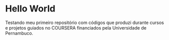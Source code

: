 # Hello World
 Testando meu primeiro repositório com códigos que produzi durante cursos e projetos guiados
 no COURSERA financiados pela Universidade de Pernambuco.
